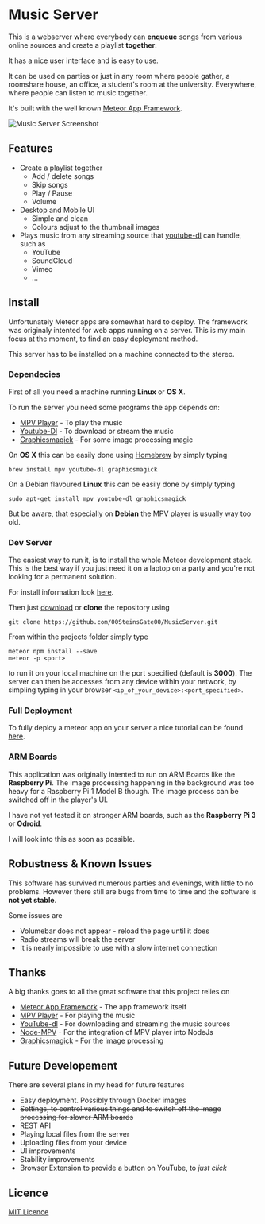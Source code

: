 # Music Server

This is a webserver where everybody can **enqueue** songs from various online sources and create a playlist **together**.

It has a nice user interface and is easy to use.

It can be used on parties or just in any room where people gather, a roomshare house, an office, a student's room at the university. Everywhere, where people can listen to music together.

It's built with the well known [Meteor App Framework](https://www.meteor.com).

![Music Server Screenshot](http://files.janholub.de/musicserver_screen.png)

## Features

   * Create a playlist together
      * Add / delete songs
      * Skip songs
      * Play / Pause
      * Volume
   * Desktop and Mobile UI
      * Simple and clean
      * Colours adjust to the thumbnail images
   * Plays music from any streaming source that [youtube-dl](http://rg3.github.io/youtube-dl/supportedsites.html) can handle, such as
      * YouTube
      * SoundCloud
      * Vimeo
      * ...

      
## Install

Unfortunately Meteor apps are somewhat hard to deploy. The framework was originaly intented for web apps running on a server. This is my main focus at the moment, to find an easy deployment method.

This server has to be installed on a machine connected to the stereo.

### Dependecies

First of all you need a machine running **Linux** or **OS X**.

To run the server you need some programs the app depends on:

  * [MPV Player](https://github.com/mpv-player/mpv) - To play the music
  * [Youtube-Dl](https://github.com/rg3/youtube-dl) - To download or stream the music
  * [Graphicsmagick](http://www.graphicsmagick.org) - For some image processing magic

On **OS X** this can be easily done using [Homebrew](http://brew.sh) by simply typing

```
brew install mpv youtube-dl graphicsmagick
```

On a Debian flavoured **Linux** this can be easily done by simply typing

```
sudo apt-get install mpv youtube-dl graphicsmagick
```

But be aware, that especially on **Debian** the MPV player is usually way too old.

### Dev Server

The easiest way to run it, is to install the whole Meteor development stack. This is the best way if you just need it on a laptop on a party and you're not looking for a permanent solution.

For install information look [here](https://www.meteor.com/install).

Then just [download](https://github.com/00SteinsGate00/MusicServer/archive/master.zip) or **clone** the repository using

```
git clone https://github.com/00SteinsGate00/MusicServer.git
```

From within the projects folder simply type

```
meteor npm install --save
meteor -p <port>
```
to run it on your local machine on the port specified (default is **3000**). The server can then be accesses from any device within your network, by simpling typing in your browser `<ip_of_your_device>:<port_specified>`.

### Full Deployment

To fully deploy a meteor app on your server a nice tutorial can be found [here](https://www.digitalocean.com/community/tutorials/how-to-deploy-a-meteor-js-application-on-ubuntu-14-04-with-nginx).


### ARM Boards

This application was originally intented to run on ARM Boards like the **Raspberry Pi**. The image processing happening in the background was too heavy for a Raspberry Pi 1 Model B though. The image process can be switched off in the player's UI.

I have not yet tested it on stronger ARM boards, such as the **Raspberry Pi 3** or **Odroid**.

I will look into this as soon as possible.


## Robustness & Known Issues

This software has survived numerous parties and evenings, with little to no problems. However there still are bugs from time to time and the software is **not yet stable**.

Some issues are

  * Volumebar does not appear - reload the page until it does
  * Radio streams will break the server
  * It is nearly impossible to use with a slow internet connection

## Thanks

A big thanks goes to all the great software that this project relies on

  * [Meteor App Framework](https://meteor.com) - The app framework itself
  * [MPV Player](https://github.com/mpv-player/mpv) - For playing the music
  * [YouTube-dl](https://github.com/rg3/youtube-dl) - For downloading and streaming the music sources
  * [Node-MPV](https://github.com/00SteinsGate00/Node-MPV) - For the integration of MPV player into NodeJs
  * [Graphicsmagick](http://www.graphicsmagick.org) - For the image processing

## Future Developement

There are several plans in my head for future features

  * Easy deployment. Possibly through Docker images
  * ~~Settings, to control various things and to switch off the image processing for slower ARM boards~~
  * REST API
  * Playing local files from the server
  * Uploading files from your device
  * UI improvements
  * Stability improvements
  * Browser Extension to provide a button on YouTube, to *just click*

## Licence
 
[MIT Licence](LICENCE.md)

